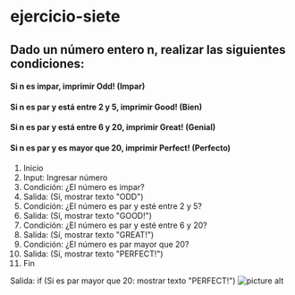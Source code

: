 # ejercicio-siete
## Dado un número entero n, realizar las siguientes condiciones:
#### Si n es impar, imprimir Odd! (Impar)
#### Si n es par y está entre 2 y 5, imprimir Good! (Bien)
#### Si n es par y está entre 6 y 20, imprimir Great! (Genial)
#### Si n es par y es mayor que 20, imprimir Perfect! (Perfecto)

1. Inicio
2. Input: Ingresar número
3. Condición: ¿El número es impar?
4. Salida: (Sí, mostrar texto "ODD")
5. Condición: ¿El número es par y esté entre 2 y 5?
6. Salida: (Sí, mostrar texto "GOOD!")
7. Condición: ¿El número es par y esté entre 6 y 20?
8. Salida: (Sí, mostrar texto "GREAT!")
9. Condición: ¿El número es par mayor que 20?
10. Salida: (Sí, mostrar texto "PERFECT!")
11. Fin

Salida: if (Si es par mayor que 20: mostrar texto "PERFECT!")
![picture alt](http://1.1m.yt/GwA5gVF.jpg)
